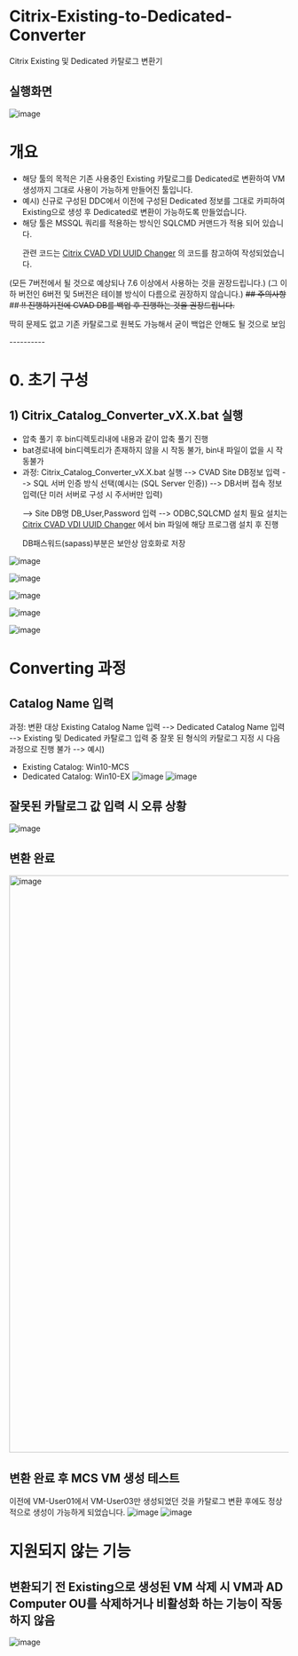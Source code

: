 # Citrix-Existing-to-Dedicated-Converter
Citrix Existing 및 Dedicated 카탈로그 변환기

## 실행화면
![image](https://github.com/LKdiol/Citrix-Existing-to-Dedicated-Converter/assets/126259075/f216f623-94ed-4321-882a-3b48ffec15be)

# 개요

* 해당 툴의 목적은 기존 사용중인 Existing 카탈로그를 Dedicated로 변환하여 VM생성까지 그대로 사용이 가능하게 만들어진 툴입니다.
* 예시) 신규로 구성된 DDC에서 이전에 구성된 Dedicated 정보를 그대로 카피하여 Existing으로 생성 후 Dedicated로 변환이 가능하도록 만들었습니다.
* 해당 툴은 MSSQL 쿼리를 적용하는 방식인 SQLCMD 커맨드가 적용 되어 있습니다.
  <p>관련 코드는 <a href="https://github.com/LKdiol/Citrix-CVAD-VDI-UUID-Changer">Citrix CVAD VDI UUID Changer</a> 의 코드를 참고하여 작성되었습니다.</p>
   
(모든 7버전에서 될 것으로 예상되나 7.6 이상에서 사용하는 것을 권장드립니다.)
(그 이하 버전인 6버전 및 5버전은 테이블 방식이 다름으로 권장하지 않습니다.)
<del> ## 주의사항 </del>
##<del> !! 진행하기전에 CVAD DB를 백업 후 진행하는 것을 권장드립니다. </del>
<p> 딱히 문제도 없고 기존 카탈로그로 원복도 가능해서 굳이 백업은 안해도 될 것으로 보임 </p>
----------

# 0. 초기 구성
## 1) Citrix_Catalog_Converter_vX.X.bat 실행
* 압축 풀기 후 bin디렉토리내에 내용과 같이 압축 풀기 진행 
* bat경로내에 bin디렉토리가 존재하지 않을 시 작동 불가, bin내 파일이 없을 시 작동불가
* 과정: Citrix_Catalog_Converter_vX.X.bat 실행 --> CVAD Site DB정보 입력 --> SQL 서버 인증 방식 선택(예시는 (SQL Server 인증)) --> DB서버 접속 정보 입력(단 미러 서버로 구성 시 주서버만 입력)
  <p> --> Site DB명 DB_User,Password 입력 --> ODBC,SQLCMD 설치 필요 설치는 <a href="https://github.com/LKdiol/Citrix-CVAD-VDI-UUID-Changer">Citrix CVAD VDI UUID Changer</a> 에서 bin 파일에 해당 프로그램 설치 후 진행 </p>
    DB패스워드(sapass)부분은 보안상 암호화로 저장

![image](https://github.com/LKdiol/Citrix-Existing-to-Dedicated-Converter/assets/126259075/132ed746-5130-44a6-b1a1-8ede49c59ee0)

![image](https://github.com/LKdiol/Citrix-Existing-to-Dedicated-Converter/assets/126259075/8ff052dd-84d9-4531-a9d2-d16176ca7ca9)

![image](https://github.com/LKdiol/Citrix-Existing-to-Dedicated-Converter/assets/126259075/34ae9acd-21c6-4515-8894-c29af275127e)

![image](https://github.com/LKdiol/Citrix-Existing-to-Dedicated-Converter/assets/126259075/8f8d56bd-0d4c-4ecb-be24-aec7148558ee)

![image](https://github.com/LKdiol/Citrix-Existing-to-Dedicated-Converter/assets/126259075/9ee4e10f-7d2f-4203-bc51-a375878e22a1)


# Converting 과정
## Catalog Name 입력
과정: 변환 대상 Existing Catalog Name 입력 --> Dedicated Catalog Name 입력 --> Existing 및 Dedicated 카탈로그 입력 중 잘못 된 형식의 카탈로그 지정 시 다음 과정으로 진행 불가 --> 
 예시)
- Existing Catalog: Win10-MCS
- Dedicated Catalog: Win10-EX
![image](https://github.com/LKdiol/Citrix-Existing-to-Dedicated-Converter/assets/126259075/23ec5f1f-bf31-4870-acd9-0e12f08d8923)
![image](https://github.com/LKdiol/Citrix-Existing-to-Dedicated-Converter/assets/126259075/4c3fb447-b41e-458a-a14d-266f749b6b90)


## 잘못된 카탈로그 값 입력 시 오류 상황
![image](https://github.com/LKdiol/Citrix-Existing-to-Dedicated-Converter/assets/126259075/2a711bed-ec67-40b8-b209-eb504369ed9b)

## 변환 완료
<img width="1040" alt="image" src="https://github.com/LKdiol/Citrix-Existing-to-Dedicated-Converter/assets/126259075/d8365c68-b8af-4744-806a-bc7c88442499">

## 변환 완료 후 MCS VM 생성 테스트
이전에 VM-User01에서 VM-User03만 생성되었던 것을 카탈로그 변환 후에도 정상적으로 생성이 가능하게 되었습니다.
![image](https://github.com/LKdiol/Citrix-Existing-to-Dedicated-Converter/assets/126259075/2654545e-6243-4383-9af2-a03af39a995c)
![image](https://github.com/LKdiol/Citrix-Existing-to-Dedicated-Converter/assets/126259075/c3b7ac84-e37c-4e02-a569-cfb55286ce39)

# 지원되지 않는 기능
## 변환되기 전 Existing으로 생성된 VM 삭제 시 VM과 AD Computer OU를 삭제하거나 비활성화 하는 기능이 작동하지 않음
![image](https://github.com/LKdiol/Citrix-Existing-to-Dedicated-Converter/assets/126259075/ea6d8486-56cf-4504-8466-7be2eb5dbc02)


